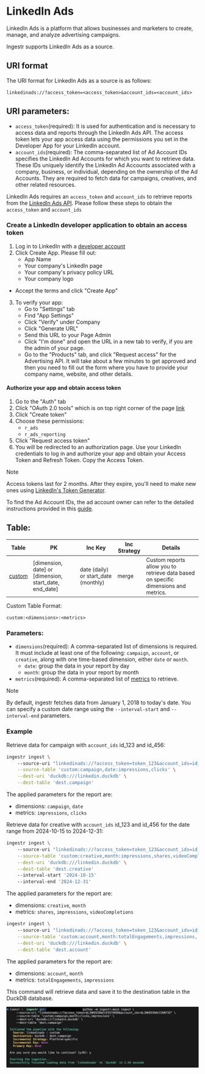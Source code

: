 # LinkedIn Ads
LinkedIn Ads is a platform that allows businesses and marketers to create, manage, and analyze advertising campaigns.

Ingestr supports LinkedIn Ads as a source.

## URI format
The URI format for LinkedIn Ads as a source is as follows:

```plaintext
linkedinads://?access_token=<access_token>&account_ids=<account_ids>
```
## URI parameters:
- `access_token`(required): It is used for authentication and is necessary to access data and reports through the LinkedIn Ads API. The access token lets your app access data using the permissions you set in the Developer App for your LinkedIn account.
- `account_ids`(required): The comma-separated list of Ad Account IDs specifies the LinkedIn Ad Accounts for which you want to retrieve data. These IDs uniquely identify the LinkedIn Ad Accounts associated with a company, business, or individual, depending on the ownership of the Ad Accounts. They are required to fetch data for campaigns, creatives, and other related resources.

LinkedIn Ads requires an `access_token` and `account_ids` to retrieve reports from the [LinkedIn Ads API](https://learn.microsoft.com/en-us/linkedin/marketing/integrations/ads-reporting/ads-reporting?view=li-lms-2024-11&tabs=http#analytics-finder). Please follow these steps to obtain the `access_token` and `account_ids`

### Create a LinkedIn developer application to obtain an access token
1. Log in to LinkedIn with a [developer account](https://www.linkedin.com/developers)
2. Click Create App. Please fill out:
    - App Name
    - Your company's LinkedIn page
    - Your company's privacy policy URL
    - Your company logo
- Accept the terms and click "Create App"
3. To verify your app:
   - Go to "Settings" tab
   - Find "App Settings"
   - Click "Verify" under Company
   - Click "Generate URL"
   - Send this URL to your Page Admin 
   - Click "I'm done" and open the URL in a new tab to verify, if you are the admin of your page.
   -  Go to the "Products" tab, and click "Request access" for the Advertising API. It will take about a few minutes to get approved and then you need to fill out the form where you have to provide your company name, website, and other details.

#### Authorize your app and obtain access token
1. Go to the "Auth" tab
4. Click "OAuth 2.0 tools" which is on top right corner of the page [link](https://www.linkedin.com/developers/tools/oauth)
5. Click "Create token"
6. Choose these permissions:
   - `r_ads`
   - `r_ads_reporting`
7. Click "Request access token"
8. You will be redirected to an authorization page. Use your LinkedIn credentials to log in and authorize your app and obtain your Access Token and Refresh Token. Copy the Access Token.

> [!NOTE]
> Access tokens last for 2 months. After they expire, you'll need to make new ones using 
> [LinkedIn's Token Generator](https://www.linkedin.com/developers/tools/oauth/token-generator).

To find the Ad Account IDs, the ad account owner can refer to the detailed instructions provided in this [guide](https://www.linkedin.com/help/linkedin/answer/a424270/find-linkedin-ads-account-details?lang=en).

## Table:
| Table           | PK | Inc Key | Inc Strategy | Details                                                                                                                                        |
| --------------- | ----------- | --------------- | ------------------- | ---------------------------------------------------------------------------------------------------------------------------------------------- |  
|  [custom](https://learn.microsoft.com/en-us/linkedin/marketing/integrations/ads-reporting/ads-reporting?view=li-lms-2024-11&tabs=http#analytics-finder)      | [dimension, date] or [dimension, start_date, end_date]| date (daily) or start_date (monthly)    | merge               | Custom reports allow you to retrieve data based on specific dimensions and metrics. |


Custom Table Format:
```
custom:<dimensions>:<metrics>
```
### Parameters:
- `dimensions`(required): A comma-separated list of dimensions is required. It must include at least one of the following: `campaign`, `account`, or `creative`, along with one time-based dimension, either `date` or `month`.
  - `date`: group the data in your report by day
  - `month`: group the data in your report by month
- `metrics`(required): A comma-separated list of [metrics](https://learn.microsoft.com/en-us/linkedin/marketing/integrations/ads-reporting/ads-reporting?view=li-lms-2024-11&tabs=http#metrics-available) to retrieve.

> [!NOTE]
> By default, ingestr fetches data from January 1, 2018 to today's date. You can specify a custom date range using the `--interval-start` and `--interval-end` parameters.

### Example

Retrieve data for campaign with `account_ids` id_123 and id_456:
```sh
ingestr ingest \                      
    --source-uri "linkedinads://?access_token=token_123&account_ids=id_123,id_456" \
    --source-table 'custom:campaign,date:impressions,clicks' \
    --dest-uri 'duckdb:///linkedin.duckdb' \
    --dest-table 'dest.campaign'
```

The applied parameters for the report are:
- dimensions: `campaign`, `date`
- metrics: `impressions`, `clicks`

Retrieve data for creative with `account_ids` id_123 and id_456 for the date range from 2024-10-15 to 2024-12-31:
```sh
ingestr ingest \                         
    --source-uri "linkedinads://?access_token=token_123&account_ids=id_123,id_456" \
    --source-table 'custom:creative,month:impressions,shares,videoCompletions' \
    --dest-uri 'duckdb:///linkedin.duckdb' \
    --dest-table 'dest.creative'
    --interval-start '2024-10-15'
    --interval-end '2024-12-31'
```
The applied parameters for the report are:
- dimensions: `creative`, `month`
- metrics: `shares`, `impressions`, `videoCompletions`

```sh
ingestr ingest \                         
    --source-uri "linkedinads://?access_token=token_123&account_ids=id_123,id_456" \
    --source-table 'custom:account,month:totalEngagements,impressions,' \
    --dest-uri 'duckdb:///linkedin.duckdb' \
    --dest-table 'dest.account'
```
The applied parameters for the report are:
- dimensions: `account`, `month`
- metrics: `totalEngagements`, `impressions`

This command will retrieve data and save it to the destination table in the DuckDB database.

<img alt="linkedin_ads_img" src="../media/linkedin_ads.png"/>